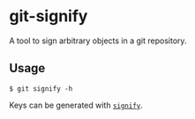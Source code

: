 # git-signify

A tool to sign arbitrary objects in a git repository.

## Usage

```
$ git signify -h
```

Keys can be generated with [`signify`](https://man.openbsd.org/signify.1).
